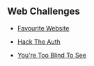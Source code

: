 ## Web Challenges

- [Favourite Website](./Favourite-Website/)

- [Hack The Auth](./Hack_the_Auth/)

- [You're Too Blind To See](./You're_too_blind_to_see/)
